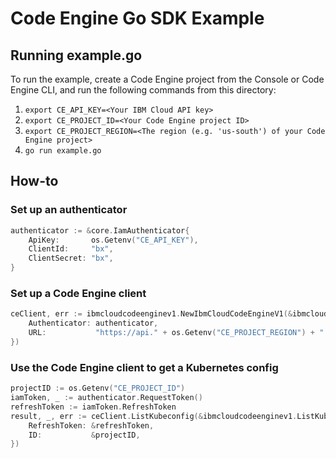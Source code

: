 # Code Engine Go SDK Example

## Running example.go

To run the example, create a Code Engine project from the Console or Code Engine CLI, and run the following commands from this directory:
1. `export CE_API_KEY=<Your IBM Cloud API key>`
2. `export CE_PROJECT_ID=<Your Code Engine project ID>`
3. `export CE_PROJECT_REGION=<The region (e.g. 'us-south') of your Code Engine project>`
4. `go run example.go`

## How-to

### Set up an authenticator
```go
authenticator := &core.IamAuthenticator{
    ApiKey:       os.Getenv("CE_API_KEY"),
    ClientId:     "bx",
    ClientSecret: "bx",
}
```

### Set up a Code Engine client
```go
ceClient, err := ibmcloudcodeenginev1.NewIbmCloudCodeEngineV1(&ibmcloudcodeenginev1.IbmCloudCodeEngineV1Options{
    Authenticator: authenticator,
    URL:           "https://api." + os.Getenv("CE_PROJECT_REGION") + ".codeengine.cloud.ibm.com/api/v1",
})
```

### Use the Code Engine client to get a Kubernetes config
```go
projectID := os.Getenv("CE_PROJECT_ID")
iamToken, _ := authenticator.RequestToken()
refreshToken := iamToken.RefreshToken
result, _, err := ceClient.ListKubeconfig(&ibmcloudcodeenginev1.ListKubeconfigOptions{
    RefreshToken: &refreshToken,
    ID:           &projectID,
})
```
